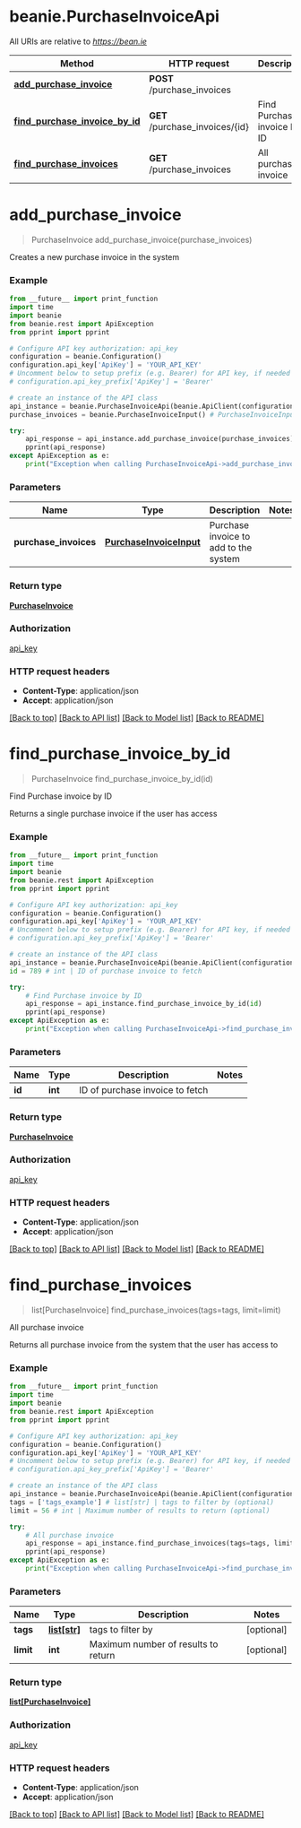 # beanie.PurchaseInvoiceApi

All URIs are relative to *https://bean.ie*

Method | HTTP request | Description
------------- | ------------- | -------------
[**add_purchase_invoice**](PurchaseInvoiceApi.md#add_purchase_invoice) | **POST** /purchase_invoices | 
[**find_purchase_invoice_by_id**](PurchaseInvoiceApi.md#find_purchase_invoice_by_id) | **GET** /purchase_invoices/{id} | Find Purchase invoice by ID
[**find_purchase_invoices**](PurchaseInvoiceApi.md#find_purchase_invoices) | **GET** /purchase_invoices | All purchase invoice


# **add_purchase_invoice**
> PurchaseInvoice add_purchase_invoice(purchase_invoices)



Creates a new purchase invoice in the system

### Example
```python
from __future__ import print_function
import time
import beanie
from beanie.rest import ApiException
from pprint import pprint

# Configure API key authorization: api_key
configuration = beanie.Configuration()
configuration.api_key['ApiKey'] = 'YOUR_API_KEY'
# Uncomment below to setup prefix (e.g. Bearer) for API key, if needed
# configuration.api_key_prefix['ApiKey'] = 'Bearer'

# create an instance of the API class
api_instance = beanie.PurchaseInvoiceApi(beanie.ApiClient(configuration))
purchase_invoices = beanie.PurchaseInvoiceInput() # PurchaseInvoiceInput | Purchase invoice to add to the system

try:
    api_response = api_instance.add_purchase_invoice(purchase_invoices)
    pprint(api_response)
except ApiException as e:
    print("Exception when calling PurchaseInvoiceApi->add_purchase_invoice: %s\n" % e)
```

### Parameters

Name | Type | Description  | Notes
------------- | ------------- | ------------- | -------------
 **purchase_invoices** | [**PurchaseInvoiceInput**](PurchaseInvoiceInput.md)| Purchase invoice to add to the system | 

### Return type

[**PurchaseInvoice**](PurchaseInvoice.md)

### Authorization

[api_key](../README.md#api_key)

### HTTP request headers

 - **Content-Type**: application/json
 - **Accept**: application/json

[[Back to top]](#) [[Back to API list]](../README.md#documentation-for-api-endpoints) [[Back to Model list]](../README.md#documentation-for-models) [[Back to README]](../README.md)

# **find_purchase_invoice_by_id**
> PurchaseInvoice find_purchase_invoice_by_id(id)

Find Purchase invoice by ID

Returns a single purchase invoice if the user has access

### Example
```python
from __future__ import print_function
import time
import beanie
from beanie.rest import ApiException
from pprint import pprint

# Configure API key authorization: api_key
configuration = beanie.Configuration()
configuration.api_key['ApiKey'] = 'YOUR_API_KEY'
# Uncomment below to setup prefix (e.g. Bearer) for API key, if needed
# configuration.api_key_prefix['ApiKey'] = 'Bearer'

# create an instance of the API class
api_instance = beanie.PurchaseInvoiceApi(beanie.ApiClient(configuration))
id = 789 # int | ID of purchase invoice to fetch

try:
    # Find Purchase invoice by ID
    api_response = api_instance.find_purchase_invoice_by_id(id)
    pprint(api_response)
except ApiException as e:
    print("Exception when calling PurchaseInvoiceApi->find_purchase_invoice_by_id: %s\n" % e)
```

### Parameters

Name | Type | Description  | Notes
------------- | ------------- | ------------- | -------------
 **id** | **int**| ID of purchase invoice to fetch | 

### Return type

[**PurchaseInvoice**](PurchaseInvoice.md)

### Authorization

[api_key](../README.md#api_key)

### HTTP request headers

 - **Content-Type**: application/json
 - **Accept**: application/json

[[Back to top]](#) [[Back to API list]](../README.md#documentation-for-api-endpoints) [[Back to Model list]](../README.md#documentation-for-models) [[Back to README]](../README.md)

# **find_purchase_invoices**
> list[PurchaseInvoice] find_purchase_invoices(tags=tags, limit=limit)

All purchase invoice

Returns all purchase invoice from the system that the user has access to

### Example
```python
from __future__ import print_function
import time
import beanie
from beanie.rest import ApiException
from pprint import pprint

# Configure API key authorization: api_key
configuration = beanie.Configuration()
configuration.api_key['ApiKey'] = 'YOUR_API_KEY'
# Uncomment below to setup prefix (e.g. Bearer) for API key, if needed
# configuration.api_key_prefix['ApiKey'] = 'Bearer'

# create an instance of the API class
api_instance = beanie.PurchaseInvoiceApi(beanie.ApiClient(configuration))
tags = ['tags_example'] # list[str] | tags to filter by (optional)
limit = 56 # int | Maximum number of results to return (optional)

try:
    # All purchase invoice
    api_response = api_instance.find_purchase_invoices(tags=tags, limit=limit)
    pprint(api_response)
except ApiException as e:
    print("Exception when calling PurchaseInvoiceApi->find_purchase_invoices: %s\n" % e)
```

### Parameters

Name | Type | Description  | Notes
------------- | ------------- | ------------- | -------------
 **tags** | [**list[str]**](str.md)| tags to filter by | [optional] 
 **limit** | **int**| Maximum number of results to return | [optional] 

### Return type

[**list[PurchaseInvoice]**](PurchaseInvoice.md)

### Authorization

[api_key](../README.md#api_key)

### HTTP request headers

 - **Content-Type**: application/json
 - **Accept**: application/json

[[Back to top]](#) [[Back to API list]](../README.md#documentation-for-api-endpoints) [[Back to Model list]](../README.md#documentation-for-models) [[Back to README]](../README.md)

